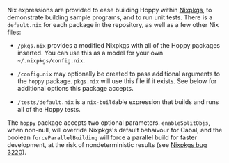 Nix expressions are provided to ease building Hoppy within
[Nixpkgs](https://nixos.org/nixpkgs), to demonstrate building sample programs,
and to run unit tests.  There is a `default.nix` for each package in the
repository, as well as a few other Nix files:

- `/pkgs.nix` provides a modified Nixpkgs with all of the Hoppy packages
  inserted.  You can use this as a model for your own `~/.nixpkgs/config.nix`.

- `/config.nix` may optionally be created to pass additional arguments to the
  `hoppy` package.  `pkgs.nix` will use this file if it exists.  See below for
  additional options this package accepts.

- `/tests/default.nix` is a `nix-build`able expression that builds and runs all
  of the Hoppy tests.

The `hoppy` package accepts two optional parameters.  `enableSplitObjs`, when
non-null, will override Nixpkgs's default behaivour for Cabal, and the boolean
`forceParallelBuilding` will force a parallel build for faster development, at
the risk of nondeterministic results (see
[Nixpkgs bug 3220](https://github.com/NixOS/nixpkgs/issues/3220)).
